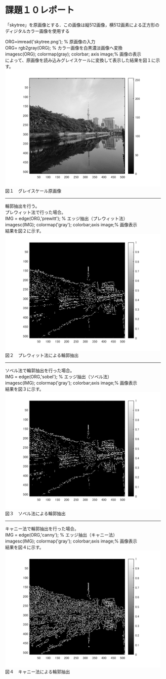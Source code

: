 # 課題１０レポート  
「skytree」を原画像とする．この画像は縦512画像，横512画素による正方形のディジタルカラー画像を使用する  

ORG=imread('skytree.png'); % 原画像の入力  
ORG= rgb2gray(ORG); % カラー画像を白黒濃淡画像へ変換  
imagesc(ORG); colormap(gray); colorbar; axis image;% 画像の表示  
によって、原画像を読み込みグレイスケールに変換して表示した結果を図１に示す。  
![図１](https://github.com/16ec044/lecture_image_processing/blob/own/image/10-1.png)  
図１　グレイスケール原画像  
___
輪郭抽出を行う。  
プレウィット法で行った場合。  
IMG = edge(ORG,'prewitt'); % エッジ抽出（プレウィット法）  
imagesc(IMG); colormap('gray'); colorbar;axis image;% 画像表示  
結果を図２に示す。  
![図２](https://github.com/16ec044/lecture_image_processing/blob/own/image/10-2.png)  
図２　プレウィット法による輪郭抽出  
___
ソベル法で輪郭抽出を行った場合。  
IMG = edge(ORG,'sobel'); % エッジ抽出（ソベル法）  
imagesc(IMG); colormap('gray'); colorbar;axis image;% 画像表示  
結果を図３に示す。
![図３](https://github.com/16ec044/lecture_image_processing/blob/own/image/10-3.png)  
図３　ソベル法による輪郭抽出  
___
キャニー法で輪郭抽出を行った場合。  
IMG = edge(ORG,'canny'); % エッジ抽出（キャニー法）  
imagesc(IMG); colormap('gray'); colorbar;axis image;% 画像表示  
結果を図４に示す。
![図４](https://github.com/16ec044/lecture_image_processing/blob/own/image/10-4.png)  
図４　キャニー法による輪郭抽出  
